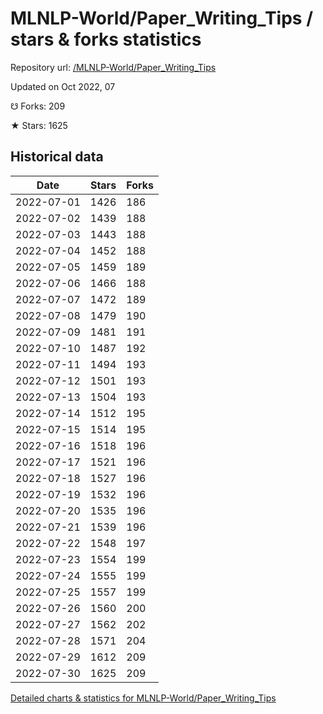 # MLNLP-World/Paper_Writing_Tips / stars & forks statistics

Repository url: [/MLNLP-World/Paper_Writing_Tips](https://github.com/MLNLP-World/Paper_Writing_Tips)

Updated on Oct 2022, 07

☋ Forks: 209

★ Stars: 1625

## Historical data
| Date | Stars | Forks |
|------|-------|-------|
| 2022-07-01 | 1426 | 186 | 
| 2022-07-02 | 1439 | 188 | 
| 2022-07-03 | 1443 | 188 | 
| 2022-07-04 | 1452 | 188 | 
| 2022-07-05 | 1459 | 189 | 
| 2022-07-06 | 1466 | 188 | 
| 2022-07-07 | 1472 | 189 | 
| 2022-07-08 | 1479 | 190 | 
| 2022-07-09 | 1481 | 191 | 
| 2022-07-10 | 1487 | 192 | 
| 2022-07-11 | 1494 | 193 | 
| 2022-07-12 | 1501 | 193 | 
| 2022-07-13 | 1504 | 193 | 
| 2022-07-14 | 1512 | 195 | 
| 2022-07-15 | 1514 | 195 | 
| 2022-07-16 | 1518 | 196 | 
| 2022-07-17 | 1521 | 196 | 
| 2022-07-18 | 1527 | 196 | 
| 2022-07-19 | 1532 | 196 | 
| 2022-07-20 | 1535 | 196 | 
| 2022-07-21 | 1539 | 196 | 
| 2022-07-22 | 1548 | 197 | 
| 2022-07-23 | 1554 | 199 | 
| 2022-07-24 | 1555 | 199 | 
| 2022-07-25 | 1557 | 199 | 
| 2022-07-26 | 1560 | 200 | 
| 2022-07-27 | 1562 | 202 | 
| 2022-07-28 | 1571 | 204 | 
| 2022-07-29 | 1612 | 209 | 
| 2022-07-30 | 1625 | 209 | 


[Detailed charts & statistics for MLNLP-World/Paper_Writing_Tips](https://reviewgithub.com/rep/MLNLP-World/Paper_Writing_Tips)
